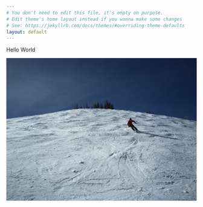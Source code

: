 ```yaml
---
# You don't need to edit this file, it's empty on purpose.
# Edit theme's home layout instead if you wanna make some changes
# See: https://jekyllrb.com/docs/themes/#overriding-theme-defaults
layout: default
---
```

Hello World

![Wolf Creek Alberta Face][logo]

[logo]:assets\images\WolfCreekAlbertaFace.JPG "Wolf Creek Alberta Face"
